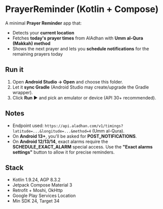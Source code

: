 
# PrayerReminder (Kotlin + Compose)

A minimal **Prayer Reminder** app that:
- Detects your **current location**
- Fetches **today's prayer times** from AlAdhan with **Umm al-Qura (Makkah) method**
- Shows the next prayer and lets you **schedule notifications** for the remaining prayers today

## Run it
1. Open **Android Studio → Open** and choose this folder.
2. Let it **sync Gradle** (Android Studio may create/upgrade the Gradle wrapper).
3. Click **Run ▶** and pick an emulator or device (API 30+ recommended).

## Notes
- Endpoint used: `https://api.aladhan.com/v1/timings?latitude=...&longitude=...&method=4` (Umm al-Qura).
- On **Android 13+**, you'll be asked for **POST_NOTIFICATIONS**.
- On **Android 12/13/14**, exact alarms require the **SCHEDULE_EXACT_ALARM** special access. Use the **"Exact alarms settings"** button to allow it for precise reminders.

## Stack
- Kotlin 1.9.24, AGP 8.3.2
- Jetpack Compose Material 3
- Retrofit + Moshi, OkHttp
- Google Play Services Location
- Min SDK 24, Target 34
